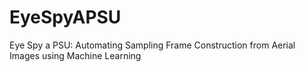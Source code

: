 # EyeSpyAPSU
Eye Spy a PSU: Automating Sampling Frame Construction from Aerial Images using Machine Learning
